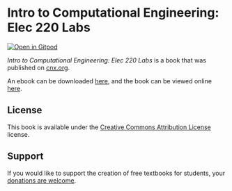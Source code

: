 # Intro to Computational Engineering: Elec 220 Labs

[![Open in Gitpod](https://gitpod.io/button/open-in-gitpod.svg)](https://gitpod.io/from-referrer/)

_Intro to Computational Engineering: Elec 220 Labs_ is a book that was published on [cnx.org](https://cnx.org/).

An ebook can be downloaded [here](https://github.com/cnx-user-books/cnxbook-intro-to-computational-engineering-elec-220-labs/releases/latest), and the book can be viewed online [here](https://github.com/cnx-user-books/cnxbook-intro-to-computational-engineering-elec-220-labs/releases/latest).

## License
This book is available under the [Creative Commons Attribution License](./LICENSE) license.

## Support
If you would like to support the creation of free textbooks for students, your [donations are welcome](https://riceconnect.rice.edu/donation/support-openstax-banner).
